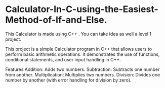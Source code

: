 # Calculator-In-C-using-the-Easiest-Method-of-If-and-Else.
This Calculator is made using C++ . You can take idea as well a level 1 project.

This project is a simple Calculator program in C++ that allows users to perform basic arithmetic operations. It demonstrates the use of functions, conditional statements, and user input handling in C++.

Features
Addition: Adds two numbers.
Subtraction: Subtracts one number from another.
Multiplication: Multiplies two numbers.
Division: Divides one number by another (with error handling for division by zero).


        
